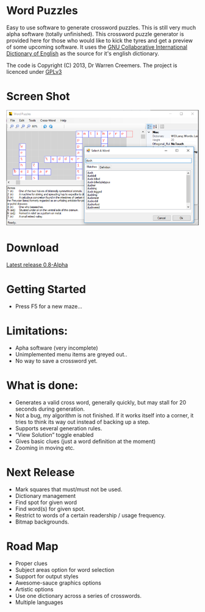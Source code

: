 # Word Puzzles
Easy to use software to generate crossword puzzles.
This is still very much alpha software (totally unfinished).  This crossword puzzle generator is provided here for those who would like to kick the tyres and get a preview of some upcoming software.
It uses the [GNU Collaborative International Dictionary of English](http://gcide.gnu.org.ua/) as the source for it's english dictionary.

The code is Copyright (C) 2013, Dr Warren Creemers.
The project is licenced under [GPLv3](http://www.gnu.org/licenses/gpl-3.0.html)

# Screen Shot
![Screen Shot](Screenshots/wordselect.png?raw=true "Screen Shot")

# Download

  [Latest release 0.8-Alpha](https://github.com/busyDuckman/WordPuzzles/releases/download/v0.8_alpha/publish_wordpuzzles_0.8.zip)

# Getting Started
  - Press F5 for a new maze...

# Limitations:
  - Apha software (very incomplete)
  - Unimplemented menu items are greyed out..
  - No way to save a crossword yet.

# What is done:
  - Generates a valid cross word, generally quickly, but may stall for 20 seconds during generation.
  - Not a bug, my algorithm is not finished. If it works itself into a corner, it tries to think its way out instead of backing up a step.
  - Supports several generation rules.
  - “View Solution” toggle enabled
  - Gives basic clues (just a word definition at the moment)
  - Zooming in moving etc.

# Next Release
  - Mark squares that must/must not be used.
  - Dictionary management
  - Find spot for given word
  - Find word(s) for given spot.
  - Restrict to words of a certain readership / usage frequency.
  - Bitmap backgrounds.

# Road Map
  - Proper clues
  - Subject areas option for word selection
  - Support for output styles
  - Awesome-sauce graphics options
  - Artistic options
  - Use one dictionary across a series of crosswords.
  - Multiple languages


 